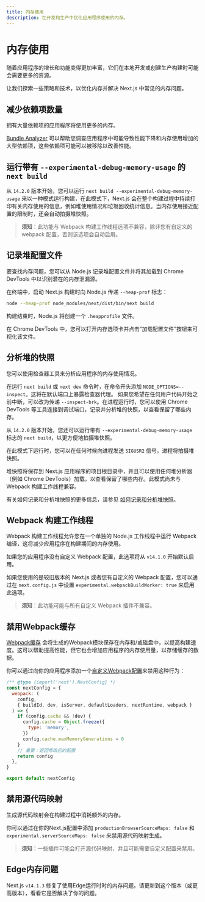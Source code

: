 ```yaml
---
title: 内存使用
description: 在开发和生产中优化应用程序使用的内存。
---
```

# 内存使用
随着应用程序的增长和功能变得更加丰富，它们在本地开发或创建生产构建时可能会需要更多的资源。

让我们探索一些策略和技术，以优化内存并解决 Next.js 中常见的内存问题。

## 减少依赖项数量

拥有大量依赖项的应用程序将使用更多的内存。

[Bundle Analyzer](/docs/app/building-your-application/optimizing/bundle-analyzer) 可以帮助您调查应用程序中可能导致性能下降和内存使用增加的大型依赖项，这些依赖项可能可以被移除以改善性能。

## 运行带有 `--experimental-debug-memory-usage` 的 `next build`

从 `14.2.0` 版本开始，您可以运行 `next build --experimental-debug-memory-usage` 来以一种模式运行构建，在此模式下，Next.js 会在整个构建过程中持续打印有关内存使用的信息，例如堆使用情况和垃圾回收统计信息。当内存使用接近配置的限制时，还会自动拍摄堆快照。

> **须知**：此功能与 Webpack 构建工作线程选项不兼容，除非您有自定义的 webpack 配置，否则该选项会自动启用。

## 记录堆配置文件

要查找内存问题，您可以从 Node.js 记录堆配置文件并将其加载到 Chrome DevTools 中以识别潜在的内存泄漏源。

在终端中，启动 Next.js 构建时向 Node.js 传递 `--heap-prof` 标志：

```sh
node --heap-prof node_modules/next/dist/bin/next build
```

构建结束时，Node.js 将创建一个 `.heapprofile` 文件。

在 Chrome DevTools 中，您可以打开内存选项卡并点击“加载配置文件”按钮来可视化该文件。

## 分析堆的快照

您可以使用检查器工具来分析应用程序的内存使用情况。

在运行 `next build` 或 `next dev` 命令时，在命令开头添加 `NODE_OPTIONS=--inspect`。这将在默认端口上暴露检查器代理。
如果您希望在任何用户代码开始之前中断，可以改为传递 `--inspect-brk`。在进程运行时，您可以使用 Chrome DevTools 等工具连接到调试端口，记录并分析堆的快照，以查看保留了哪些内存。

从 `14.2.0` 版本开始，您还可以运行带有 `--experimental-debug-memory-usage` 标志的 `next build`，以更方便地拍摄堆快照。

在此模式下运行时，您可以在任何时候向进程发送 `SIGUSR2` 信号，进程将拍摄堆快照。

堆快照将保存到 Next.js 应用程序的项目根目录中，并且可以使用任何堆分析器（例如 Chrome DevTools）加载，以查看保留了哪些内存。此模式尚未与 Webpack 构建工作线程兼容。

有关如何记录和分析堆快照的更多信息，请参见 [如何记录和分析堆快照](https://developer.chrome.com/docs/devtools/memory-problems/heap-snapshots)。

## Webpack 构建工作线程

Webpack 构建工作线程允许您在一个单独的 Node.js 工作线程中运行 Webpack 编译，这将减少应用程序在构建期间的内存使用。

如果您的应用程序没有自定义 Webpack 配置，此选项将从 `v14.1.0` 开始默认启用。

如果您使用的是较旧版本的 Next.js 或者您有自定义的 Webpack 配置，您可以通过在 `next.config.js` 中设置 `experimental.webpackBuildWorker: true` 来启用此选项。

> **须知**：此功能可能与所有自定义 Webpack 插件不兼容。
## 禁用Webpack缓存

[Webpack缓存](https://webpack.js.org/configuration/cache/) 会将生成的Webpack模块保存在内存和/或磁盘中，以提高构建速度。这可以帮助提高性能，但它也会增加应用程序的内存使用量，以存储缓存的数据。

你可以通过向你的应用程序添加一个[自定义Webpack配置](/docs/app/api-reference/next-config-js/webpack)来禁用这种行为：

```js filename="next.config.mjs"
/** @type {import('next').NextConfig} */
const nextConfig = {
  webpack: (
    config,
    { buildId, dev, isServer, defaultLoaders, nextRuntime, webpack }
  ) => {
    if (config.cache && !dev) {
      config.cache = Object.freeze({
        type: 'memory',
      })
      config.cache.maxMemoryGenerations = 0
    }
    // 重要：返回修改后的配置
    return config
  },
}

export default nextConfig
```

## 禁用源代码映射

生成源代码映射会在构建过程中消耗额外的内存。

你可以通过在你的Next.js配置中添加 `productionBrowserSourceMaps: false` 和 `experimental.serverSourceMaps: false` 来禁用源代码映射生成。

> **须知**：一些插件可能会打开源代码映射，并且可能需要自定义配置来禁用。

## Edge内存问题

Next.js `v14.1.3` 修复了使用Edge运行时时的内存问题。请更新到这个版本（或更高版本），看看它是否解决了你的问题。
